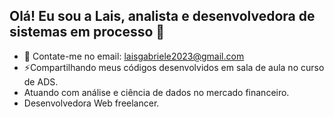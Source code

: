 ## Olá! Eu sou a Lais, analista e desenvolvedora de sistemas em processo 👋

- 💬 Contate-me no email: laisgabriele2023@gmail.com
- ⚡Compartilhando meus códigos desenvolvidos em sala de aula no curso de ADS.
-  Atuando com análise e ciência de dados no mercado financeiro.
-  Desenvolvedora Web freelancer.

